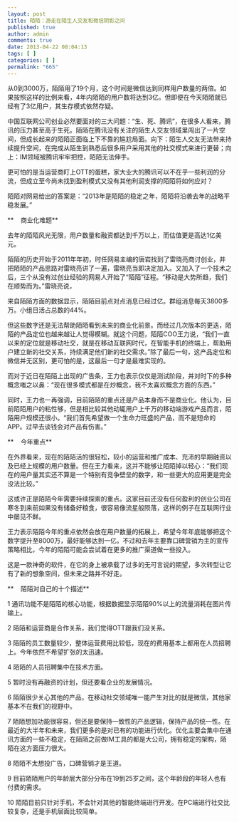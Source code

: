 ```yaml
---
layout: post
title: 陌陌：游走在陌生人交友和微信阴影之间
published: true
author: admin
comments: true
date: 2013-04-22 08:04:13
tags: [ ]
categories: [ ]
permalink: "665"
---
```

从0到3000万，陌陌用了19个月，这个时间是微信达到同样用户数量的两倍。如果按照这样的比例来看，4年内陌陌的用户数将达到3亿。但即便在今天陌陌就已经有了3亿用户，其生存模式依然存疑。

中国互联网公司创业必然要面对的三大问题：“生、死、腾讯”，在很多人看来，腾讯的压力甚至高于生死。陌陌在腾讯没有关注的陌生人交友领域里闯出了一片空间，但成长起来的陌陌正面临上下不靠的尴尬局面。向下：陌生人交友无法带来持续提升空间，在完成从陌生到熟悉后很多用户采用其他的社交模式来进行更替；向上：IM领域被腾讯牢牢把控，陌陌无法伸手。

更可怕的是当运营商盯上OTT的蛋糕，家大业大的腾讯可以不在乎一些利润的分流，但成立至今尚未找到盈利模式又没有其他利润支撑的陌陌将如何应对？

陌陌对网易给出的答案是：“2013年是陌陌的稳定之年，陌陌将沿袭去年的战略平稳发展。”



**    商业化难题**

去年的陌陌风光无限，用户数量和融资都达到千万以上，而估值更是高达1亿美元。

陌陌的历史开始于2011年年初，时任网易主编的唐岩找到了雷晓亮商讨创业，并把陌陌的产品思路对雷晓亮讲了一遍，雷晓亮当即决定加入。又加入了一个技术之后，三个从没有过创业经验的网易人开始了“陌陌”征程。“移动是大势所趋，我们在顺势而为。”雷晓亮说，

来自陌陌方面的数据显示，陌陌目前点对点消息已经过亿。群组消息每天3800多万。小组日活占总数的44%。

但这些数字还是无法帮助陌陌看到未来的商业化前景。而经过几次版本的更迭，陌陌的产品定位也越来越让人觉得模糊。就这个问题，陌陌COO王力说，“我们一直以来的定位就是移动社交，就是在移动互联网时代，在智能手机的终端上，帮助用户建立新的社交关系，持续满足他们新的社交需求。”除了最后一句，这产品定位和微信并无区别，更可怕的是，这最后一句才是最难实现的。

而对于近日在陌陌上出现的广告条，王力也表示仅仅是测试阶段，并对时下的多种概念嗤之以鼻：“现在很多模式都是在炒概念，我不太喜欢概念方面的东西。”

同时，王力也一再强调，目前陌陌的重点还是产品本身而不是商业化。他认为，目前陌陌用户的粘性够，但是相比较其他动辄用户上千万的移动端游戏产品而言，陌陌用户规模还很小。“我们首先希望做一个生命力旺盛的产品，而不是短命的APP。过早去谈钱会对产品有伤害。”

**    今年重点**

在外界看来，现在的陌陌活的很轻松，较小的运营和推广成本、充沛的早期融资以及已经上规模的用户数量。但在王力看来，这并不能够让陌陌掉以轻心：“我们现在的用户量其实还不算是一个特别有竞争壁垒的数字，和一些更大的应用更是完全没法比较。”

这或许正是陌陌今年需要持续探索的重点。这家目前还没有任何盈利的创业公司在寒冬到来前如果没有储备好粮食，很容易像流星般陨落，这样的例子在互联网行业中屡见不鲜。

王力表示陌陌今年的重点依然会放在用户数量的拓展上，希望今年年底能够把这个数字提升至8000万，最好能够达到一亿。不过和去年主要靠口碑营销为主的宣传策略相比，今年的陌陌可能会尝试着在更多的推广渠道做一些投入。

这是一款神奇的软件，在它的身上被承载了过多的无可言说的期望，多次转型让它有了新的想象空间，但未来之路并不好走。

**    陌陌对自己的十个描述**

1 通讯功能不是陌陌的核心功能，根据数据显示陌陌90%以上的流量消耗在图片传输上。

2 陌陌和运营商是合作关系，我们觉得OTT跟我们没关系。

3 陌陌的员工数量较少，整体运营费用比较低，现在的费用基本上都用在人员招聘上。今年依然不希望扩张的太迅速。

4 陌陌的人员招聘集中在技术方面。

5 暂时没有再融资的计划，但还要看企业的发展情况。

6 陌陌很少关心其他的产品，在移动社交领域唯一能产生对比的就是微信，其他家基本不在我们的视野中。

7 陌陌想加功能很容易，但还是要保持一致性的产品逻辑，保持产品的统一性。在最近的大半年和未来，我们更多的是对已有的功能进行优化。优化主要会集中在通讯方面的一些不稳定，在陌陌之前做IM工具的都是大公司，拥有稳定的架构，陌陌在这方面压力很大。

8 陌陌不太想投广告，口碑营销才是王道。

9 目前陌陌用户的年龄层大部分分布在19到25岁之间，这个年龄段的年轻人也有付费的需求。

10 陌陌目前只针对手机，不会针对其他的智能终端进行开发。在PC端进行社交比较复杂，还是手机层面比较简单。
